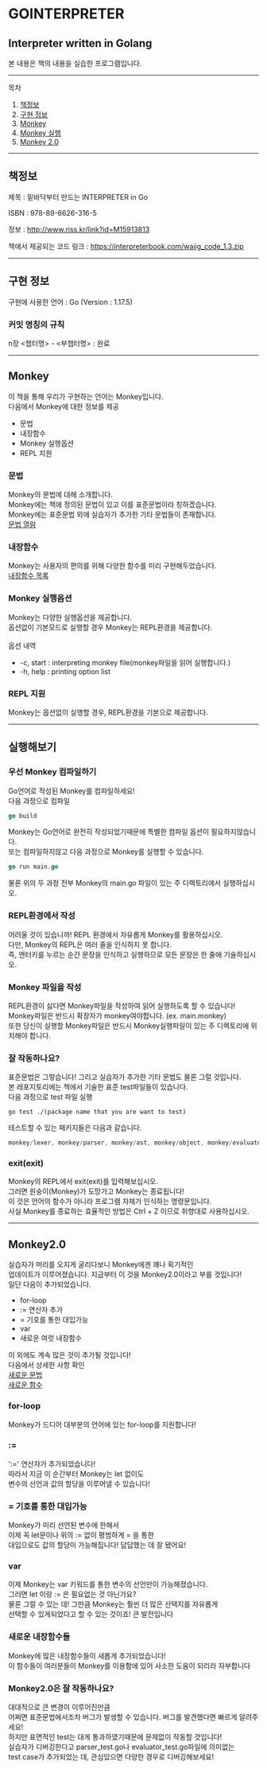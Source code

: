 # GOINTERPRETER
## Interpreter written in Golang
본 내용은 책의 내용을 실습한 프로그램입니다.

---
목차
1. [책정보](#책정보 "책정보")
2. [구현 정보](#구현-정보 "구현 정보")
3. [Monkey](#Monkey "몽키")
4. [Monkey 실행](#실행해보기 "Monkey 실행해보기")
5. [Monkey 2.0](##monkey20 "Monkey 2.0!")



---
## 책정보 
제목 : 밑바닥부터 만드는 INTERPRETER in Go

ISBN : 978-89-6626-316-5

정보 : http://www.riss.kr/link?id=M15913813

책에서 제공되는 코드 링크 : https://interpreterbook.com/waiig_code_1.3.zip

---
## 구현 정보
구현에 사용한 언어 : Go (Version : 1.17.5)

### 커밋 명칭의 규칙
n장 <챕터명> - <부챕터명> : 완료

---
## Monkey
이 책을 통해 우리가 구현하는 언어는 Monkey입니다.</br>
다음에서 Monkey에 대한 정보를 제공

+ 문법
+ 내장함수
+ Monkey 실행옵션
+ REPL 지원

### 문법
Monkey의 문법에 대해 소개합니다.</br>
Monkey에는 책에 정의된 문법이 있고 이를 표준문법이라 칭하겠습니다.</br>
Monkey에는 표준문법 외에 실습자가 추가한 기타 문법들이 존재합니다.</br>
[문법 열람](../main/GRAMMAR_README.md "Monkey의 문법 열람")
</br>

### 내장함수
Monkey는 사용자의 편의를 위해 다양한 함수를 미리 구현해두었습니다.</br>
[내장함수 목록](../main/evaluator/README.md "Monkey가 지원하는 기본 내장함수")
</br>

### Monkey 실행옵션
Monkey는 다양한 실행옵션을 제공합니다.</br>
옵션없이 기본모드로 실행할 경우 Monkey는 REPL환경을 제공합니다.</br>
</br>
옵션 내역
* -c, start : interpreting monkey file(monkey파일을 읽어 실행합니다.)
* -h, help : printing option list

### REPL 지원
Monkey는 옵션없이 실행할 경우, REPL환경을 기본으로 제공합니다.</br>

---
## 실행해보기
### 우선 Monkey 컴파일하기
Go언어로 작성된 Monkey를 컴파일하세요!</br>
다음 과정으로 컴파일
```Go
go build
```
Monkey는 Go언어로 완전히 작성되었기때문에 특별한 컴파일 옵션이 필요하지않습니다.</br>
또는 컴파일하지않고 다음 과정으로 Monkey를 실행할 수 있습니다.
```Go
go run main.go
```
물론 위의 두 과정 전부 Monkey의 main.go 파일이 있는 주 디렉토리에서 실행하십시오.</br>

### REPL환경에서 작성
어려울 것이 있습니까! REPL 환경에서 자유롭게 Monkey를 활용하십시오.</br>
다만, Monkey의 REPL은 여러 줄을 인식하지 못 합니다.</br>
즉, 엔터키를 누르는 순간 문장을 인식하고 실행하므로 모든 문장은 한 줄에 기술하십시오.</br>

### Monkey 파일을 작성
REPL환경이 싫다면 Monkey파일을 작성하여 읽어 실행하도록 할 수 있습니다!</br>
Monkey파일은 반드시 확장자가 monkey여야합니다. (ex. main.monkey)</br>
또한 당신이 실행할 Monkey파일은 반드시 Monkey실행파일이 있는 주 디렉토리에 위치해야 합니다.</br>

### 잘 작동하나요?
표준문법은 그렇습니다! 그리고 실습자가 추가한 기타 문법도 물론 그럴 것입니다.</br>
본 레포지토리에는 책에서 기술한 표준 test파일들이 있습니다.</br>
다음 과정으로 test 파일 실행
```Window
go test ./(package name that you are want to test)
```
테스트할 수 있는 패키지들은 다음과 같습니다.
```Go
monkey/lexer, monkey/parser, monkey/ast, monkey/object, monkey/evaluator
```

### exit(exit)
Monkey의 REPL에서 exit(exit)를 입력해보십시오.</br>
그러면 원숭이(Monkey)가 도망가고 Monkey는 종료됩니다!</br>
이 것은 언어의 함수가 아니라 프로그램 자체가 인식하는 명령문입니다.</br>
사실 Monkey를 종료하는 효율적인 방법은 Ctrl + Z 이므로 취향대로 사용하십시오.</br>

---
## Monkey2.0
실습자가 머리를 오지게 굴리다보니 Monkey에겐 꽤나 획기적인</br>
업데이트가 이루어졌습니다. 지금부터 이 것을 Monkey2.0이라고 부를 것입니다!</br>
일단 다음이 추가되었습니다.
+ for-loop
+ := 연산자 추가
+ = 기호를 통한 대입가능
+ var
+ 새로운 여럿 내장함수

이 외에도 계속 많은 것이 추가될 것입니다!</br>
다음에서 상세한 사항 확인</br> 
[새로운 문법](../main/GRAMMAR_README.md#Monkey2.0 "#monkey20 문법")</br>
[새로운 함수](../main/evaluator/README.md#Monkey2.0 "#monkey20 함수")</br>

### for-loop
Monkey가 드디어 대부분의 언어에 있는 for-loop를 지원합니다!</br>

### := 
':=' 연산자가 추가되었습니다!</br>
따라서 지금 이 순간부터 Monkey는 let 없이도</br>
변수의 선언과 값의 할당을 이루어낼 수 있습니다!</br>

### = 기호를 통한 대입가능
Monkey가 미리 선언된 변수에 한해서</br>
이제 꼭 let문이나 위의 := 없이 평범하게 = 을 통한</br>
대입으로도 값의 할당이 가능해집니다! 답답했는 데 잘 됐어요!</br>

### var
이제 Monkey는 var 키워드를 통한 변수의 선언만이 가능해졌습니다.</br>
그러면 let 이랑 := 은 필요없는 것 아닌가요?</br>
물론 그럴 수 있는 데! 그만큼 Monkey는 훨씬 더 많은 선택지를 자유롭게</br>
선택할 수 있게되었다고 할 수 있는 것이죠! 큰 발전입니다</br>

### 새로운 내장함수들
Monkey에 많은 내장함수들이 새롭게 추가되었습니다!</br>
이 함수들이 여러분들이 Monkey를 이용함에 있어 사소한 도움이 되리라 자부합니다</br>

### Monkey2.0은 잘 작동하나요?
대대적으로 큰 변경이 이루어진만큼</br>
어쩌면 표준문법에서조차 버그가 발생할 수 있습니다. 버그를 발견했다면 빠르게 알려주세요!</br>
하지만 표면적인 test는 대게 통과하였기때문에 문제없이 작동할 것입니다!</br>
실습자가 디버깅한다고 parser_test.go나 evaluator_test.go파일에 의미없는</br>
test case가 추가되었는 데, 관심있으면 다양한 경우로 디버깅해보세요!</br>
